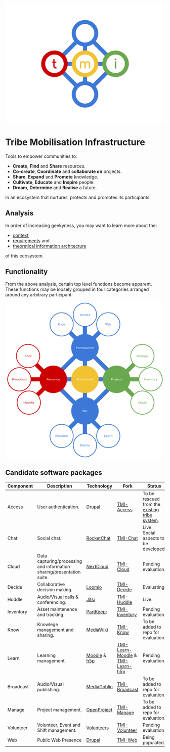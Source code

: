![TMI Logo](./docs/svg/tmi.svg)


# Tribe Mobilisation Infrastructure

Tools to empower communities to:

* **Create**, **Find** and **Share** resources.
* **Co-create**, **Coordinate** and **collaborate on** projects.
* **Share**, **Expand** and **Promote** knowledge.
* **Cultivate**, **Educate** and **Inspire** people.
* **Dream**, **Determine** and **Realise** a future.

In an ecosystem that nurtures, protects and promotes its participants.


## Analysis

In order of increasing geekyness, you may want to learn more about the:
* [context](./docs/context.md),
* [requirements](./docs/requirements.md) and 
* [theoretical information architecture](./docs/architecture.md) 

of this ecosystem.


## Functionality

From the above analysis, certain top level functions become apparent. 
These functions may be loosely grouped in four categories arranged around any
arbitrary participant:

![Ecosystem](./docs/svg/Birds-Eye-View.svg)


## Candidate software packages

| Component |Description | Technology | Fork | Status |
| -- | -- | -- | -- | -- |
| Access    | User authentication.                                                  | [Drupal](https://drupal.org)                              | [TMI-Access](https://github.com/AfrikaBurn/TMI-Access)                                                                            | To be rescued from the [existing tribe system](https://github.com/afrikaburn/tribe).
| Chat      | Social chat.                                                          | [RocketChat](https://rocket.chat)                         | [TMI-Chat](https://github.com/AfrikaBurn/TMI-Chat)                                                                                | Live. Social aspects to be developed.
| Cloud     | Data capturing/processing and information sharing/presentation suite. | [NextCloud](https://nextcloud.)                           | [TMI-Cloud](https://github.com/AfrikaBurn/TMI-Cloud)                                                                              | Pending evaluation.
| Decide    | Collaborative decision making.                                        | [Loomio](https://loomio.org)                              | [TMI-Decide](https://github.com/AfrikaBurn/TMI-Decide)                                                                            | Evaluating.
| Huddle    | Audio/Visual calls & conferencing.                                    | [Jitsi](https://jitsi.org)                                | [TMI-Huddle](https://github.com/AfrikaBurn/TMI-Huddle)                                                                            | Live.
| Inventory | Asset maintenence and tracking.                                       | [PartKeepr](https://partkeepr.org)                        | [TMI-Inventory](https://github.com/AfrikaBurn/TMI-Inventory)                                                                      | Pending evaluation. 
| Know      | Knowlege management and sharing.                                      | [MediaWiki](https://www.mediawiki.org/wiki/MediaWiki)     | [TMI-Know](https://github.com/AfrikaBurn/TMI-Know)                                                                                | To be added to repo for evaluation. 
| Learn     | Learning management.                                                  | [Moodle](https://moodle.org) & [h5p](https://h5p.org)     | [TMI-Learn-Moodle](https://github.com/AfrikaBurn/TMI-Learn-Moodle) & [TMI-Learn-h5p](https://github.com/AfrikaBurn/TMI-Learn-h5p) | Pending evaluation. 
| Broadcast | Audio/Visual publishing.                                              | [MediaGoblin](http://mediagoblin.org)                     | [TMI-Broadcast](https://github.com/AfrikaBurn/TMI-Broadcast)                                                                      | To be added to repo for evaluation. 
| Manage    | Project management.                                                   | [OpenProject](http://openproject.org)                     | [TMI-Manage](https://github.com/AfrikaBurn/TMI-Manage)                                                                            | To be added to repo for evaluation. 
| Volunteer | Volunteer, Event and Shift management.                                | [Volunteers](https://github.com/playasoft/volunteers)     | [TMI-Volunteer](https://github.com/AfrikaBurn/TMI-Volunteer)                                                                      | Pending evaluation. 
| Web       | Public Web Presence                                                   | [Drupal](https://drupal.org)                              | [TMI-Web](https://github.com/AfrikaBurn/TMI-Web)                                                                                  | Being populated. 
